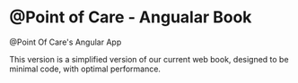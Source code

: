 @Point of Care - Angualar Book
=====

@Point Of Care's Angular App

  This version is a simplified version of our current web book, designed to be minimal code, with optimal performance.

